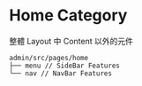 # Home Category

整體 Layout 中 Content 以外的元件

```
admin/src/pages/home
├── menu // SideBar Features
└── nav // NavBar Features
```

